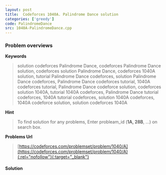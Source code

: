 ```yaml
---
layout: post
title:  Codeforces 1040A. Palindrome Dance solution
categories: ['greedy']
code: PalindromeDance
src: 1040A-PalindromeDance.cpp
---
```

### **Problem overviews**

**Keywords**
> solution codeforces Palindrome Dance, codeforces Palindrome Dance solution, codeforces solution Palindrome Dance, codeforces 1040A solution, tutorial Palindrome Dance codeforces, solution Palindrome Dance codeforces, Palindrome Dance codeforces tutorial, 1040A codeforces tutorial, Palindrome Dance codeforce solution, codeforces solution 1040A, tutorial 1040A codeforces, Palindrome Dance tutorial codeforces, 1040A tutorial codeforces, solution 1040A codeforces, 1040A codeforce solution, solution codeforces 1040A

**Hint**
> To find solution for any problems, Enter probleam_id (**1A, 28B**, ...) on search box. 

**Problems Url**
> [https://codeforces.com/problemset/problem/1040/A](https://codeforces.com/problemset/problem/1040/A){:rel="nofollow"}{:target="_blank"}

#### **Solution**



